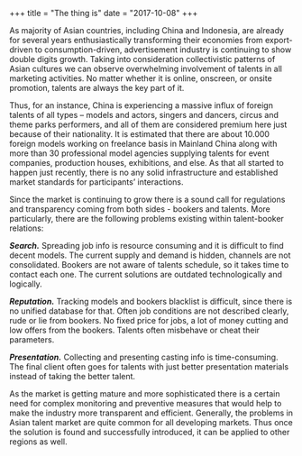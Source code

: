 +++
title = "The thing is"
date = "2017-10-08"
+++

As majority of Asian countries, including China and Indonesia, are already for several years enthusiastically transforming their economies from export-driven to consumption-driven, advertisement industry is continuing to show double digits growth. Taking into consideration collectivistic patterns of Asian cultures we can observe overwhelming involvement of talents in all marketing activities. No matter whether it is online, onscreen, or onsite promotion, talents are always the key part of it.

Thus, for an instance, China is experiencing a massive influx of foreign talents of all types – models and actors, singers and dancers, circus and theme parks performers, and all of them are considered premium here just because of their nationality. It is estimated that there are about 10.000 foreign models working on freelance basis in Mainland China along with more than 30 professional model agencies supplying talents for event companies, production houses, exhibitions, and else. As that all started to happen just recently, there is no any solid infrastructure and established market standards for participants’ interactions.

Since the market is continuing to grow there is a sound call for regulations and transparency coming from both sides - bookers and talents.  More particularly, there are the following problems existing within talent-booker relations:

***Search.*** Spreading job info is resource consuming and it is difficult to find decent models. The current supply and demand is hidden, channels are not consolidated. Bookers are not aware of talents schedule, so it takes time to contact each one. The current solutions are outdated technologically and logically.

***Reputation.*** Tracking models and bookers blacklist is difficult, since there is no unified database for that. Often job conditions are not described clearly, rude or lie from bookers. No fixed price for jobs, a lot of money cutting and low offers from the bookers. Talents often misbehave or cheat their parameters.

***Presentation.*** Collecting and presenting casting info is time-consuming. The final client often goes for talents with just better presentation materials instead of taking the better talent.

As the market is getting mature and more sophisticated there is a certain need for complex monitoring and preventive measures that would help to make the industry more transparent and efficient. Generally, the problems in Asian talent market are quite common for all developing markets. Thus once the solution is found and successfully introduced, it can be applied to other regions as well.
